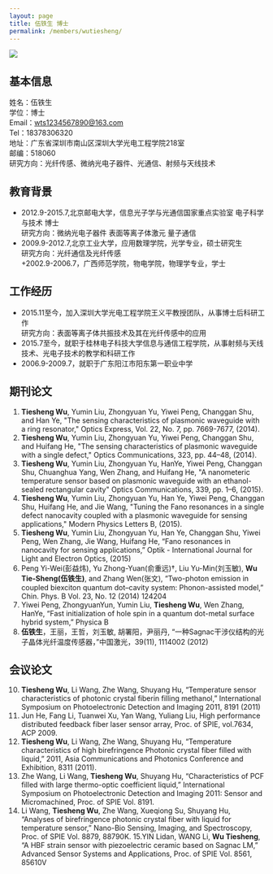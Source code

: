 ```yaml
---
layout: page
title: 伍铁生 博士
permalink: /members/wutiesheng/
---
```


<a href="{{ site.baseurl }}/members/wutiesheng/">
<img class="member-avatar" src="{{ site.baseurl }}/images/wts-92x128.jpg">
</a>

## 基本信息

姓名：伍铁生<br/>
学位：博士<br/>
Email：wts1234567890@163.com<br/>
Tel：18378306320<br/>
地址：广东省深圳市南山区深圳大学光电工程学院218室<br/>
邮编：518060<br/>
研究方向：光纤传感、微纳光电子器件、光通信、射频与天线技术<br/>

## 教育背景                                                                                                  

+ 2012.9-2015.7,北京邮电大学，信息光子学与光通信国家重点实验室 电子科学与技术 博士<br> 
研究方向：微纳光电子器件 表面等离子体激元 量子通信<br/>
+ 2009.9-2012.7,北京工业大学，应用数理学院，光学专业，硕士研究生<br>
研究方向：光纤通信及光纤传感<br/>
+2002.9-2006.7，广西师范学院，物电学院，物理学专业，学士

## 工作经历
                                                                                                  
+ 2015.11至今，加入深圳大学光电工程学院王义平教授团队，从事博士后科研工作<br>
研究方向：表面等离子体共振技术及其在光纤传感中的应用
+ 2015.7至今，就职于桂林电子科技大学信息与通信工程学院，从事射频与天线技术、光电子技术的教学和科研工作<br>
+ 2006.9-2009.7，就职于广东阳江市阳东第一职业中学

## 期刊论文
                                                                                  
1.	**Tiesheng Wu**, Yumin Liu, Zhongyuan Yu, Yiwei Peng, Changgan Shu, and Han Ye, "The sensing characteristics of plasmonic waveguide with a ring resonator," Optics Express, Vol. 22, No. 7, pp. 7669-7677, (2014). 
2.	**Tiesheng Wu**, Yumin Liu, Zhongyuan Yu, Yiwei Peng, Changgan Shu, and Huifang He, "The sensing characteristics of plasmonic waveguide with a single defect," Optics Communications, 323, pp. 44–48, (2014). 
3.	**Tiesheng Wu**, Yumin Liu, Zhongyuan Yu, HanYe, Yiwei Peng, Changgan Shu, Chuanghua Yang, Wen Zhang, and Huifang He, "A nanometeric temperature sensor based on plasmonic waveguide with an ethanol-sealed rectangular cavity" Optics Communications, 339, pp. 1–6, (2015). 
4.	**Tiesheng Wu**, Yumin Liu, Zhongyuan Yu, Han Ye, Yiwei Peng, Changgan Shu, Huifang He, and Jie Wang, "Tuning the Fano resonances in a single defect nanocavity coupled with a plasmonic waveguide for sensing applications," Modern Physics Letters B, (2015). 
5.	**Tiesheng Wu**, Yumin Liu, Zhongyuan Yu, Han Ye, Changgan Shu, Yiwei Peng, Wen Zhang, Jie Wang, Huifang He, “Fano resonances in nanocavity for sensing applications,” Optik - International Journal for Light and Electron Optics, (2015)
6.	 Peng Yi-Wei(彭益炜), Yu Zhong-Yuan(俞重远)†, Liu Yu-Min(刘玉敏), **Wu Tie-Sheng(伍铁生)**, and Zhang Wen(张文), “Two-photon emission in coupled biexciton quantum dot–cavity system: Phonon-assisted model,” Chin. Phys. B Vol. 23, No. 12 (2014) 124204
7.	Yiwei Peng, ZhongyuanYun, Yumin Liu, **Tiesheng Wu**, Wen Zhang, HanYe, “Fast initialization of hole spin in a quantum dot-metal surface hybrid system,” Physica B 
8.	**伍铁生**，王丽，王哲，刘玉敏, 胡署阳，尹丽丹, “一种Sagnac干涉仪结构的光子晶体光纤温度传感器，”中国激光，39(11), 1114002 (2012)

## 会议论文                                                                                  

10.	**Tiesheng Wu**, Li Wang, Zhe Wang, Shuyang Hu, “Temperature sensor characteristics of photonic crystal fiberin filling methanol,” International Symposium on Photoelectronic Detection and Imaging 2011, 8191 (2011)
11.	Jun He, Fang Li, Tuanwei Xu, Yan Wang, Yuliang Liu, High performance distributed feedback fiber laser sensor array, Proc. of SPIE, vol.7634, ACP 2009.
12.	**Tiesheng Wu**, Li Wang, Zhe Wang, Shuyang Hu, “Temperature characteristics of high birefringence Photonic crystal fiber filled with liquid,” 2011, Asia Communications and Photonics Conference and Exhibition, 8311 (2011). 
13.	Zhe Wang, Li Wang, **Tiesheng Wu**, Shuyang Hu, “Characteristics of PCF filled with large thermo-optic coefficient liquid,” International Symposium on Photoelectronic Detection and Imaging 2011: Sensor and Micromachined, Proc. of SPIE Vol. 8191. 
14.	Li Wang, **Tiesheng Wu**, Zhe Wang, Xueqiong Su, Shuyang Hu, “Analyses of birefringence photonic crystal fiber with liquid for temperature sensor,” Nano-Bio Sensing, Imaging, and Spectroscopy, Proc. of SPIE Vol. 8879, 88790K. 
15.YIN Lidan, WANG Li, **Wu Tiesheng**, “A HBF strain sensor with piezoelectric ceramic based on Sagnac LM,” Advanced Sensor Systems and Applications, Proc. of SPIE Vol. 8561, 85610V